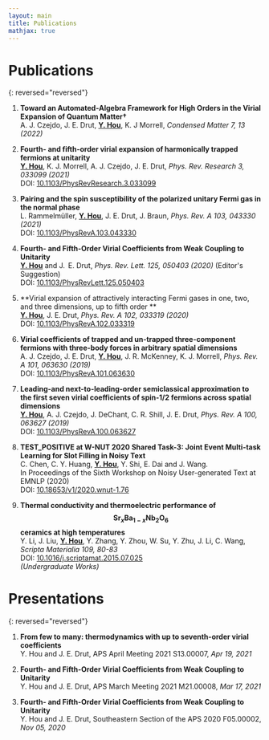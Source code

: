 ```yaml
---
layout: main
title: Publications
mathjax: true
---
```


# Publications

<!-- ## PhD Publications  -->

{: reversed="reversed"}
1. **Toward an Automated‑Algebra Framework for High Orders in the Virial Expansion of Quantum Matter†**<br/>
   A. J. Czejdo, J. E. Drut, **<u>Y. Hou</u>**, K. J Morrell, *Condensed Matter 7, 13 (2022)*

1. **Fourth- and fifth-order virial expansion of harmonically trapped fermions at unitarity**<br/>
   **<u>Y. Hou</u>**, K. J. Morrell, A. J. Czejdo, J. E. Drut, *Phys. Rev. Research 3, 033099 (2021)*<br/>
   DOI: [10.1103/PhysRevResearch.3.033099](https://doi.org/10.1103/PhysRevResearch.3.033099)

1. **Pairing and the spin susceptibility of the polarized unitary Fermi gas in the normal phase**<br/>
  L. Rammelmüller, **<u>Y. Hou</u>**, J. E. Drut, J. Braun, *Phys. Rev. A 103, 043330 (2021)*<br/>
  DOI: [10.1103/PhysRevA.103.043330](https://doi.org/10.1103/PhysRevA.103.043330)

1. **Fourth- and Fifth-Order Virial Coefficients from Weak Coupling to Unitarity**<br/>
  **<u>Y. Hou</u>** and J.  E. Drut, *Phys. Rev. Lett. 125, 050403 (2020)* (Editor's Suggestion)<br/>
  DOI: [10.1103/PhysRevLett.125.050403](https://doi.org/10.1103/PhysRevLett.125.050403)

1. **Virial expansion of attractively interacting Fermi gases in one, two, and three dimensions, up to fifth order **<br/>
  **<u>Y. Hou</u>**, J. E. Drut, *Phys. Rev. A 102, 033319 (2020)*<br/>
  DOI: [10.1103/PhysRevA.102.033319](https://doi.org/10.1103/PhysRevA.102.033319)

1. **Virial coefficients of trapped and un-trapped three-component fermions with three-body forces in arbitrary spatial dimensions**<br/>
  A. J. Czejdo, J. E. Drut, **<u>Y. Hou</u>**, J. R. McKenney, K. J. Morrell, *Phys. Rev. A 101, 063630 (2019)*<br/>
  DOI: [10.1103/PhysRevA.101.063630](https://doi.org/10.1103/PhysRevA.101.063630)

1. **Leading-and next-to-leading-order semiclassical approximation to the first seven virial coefficients of spin-1/2 fermions across spatial dimensions**<br/>
  **<u>Y. Hou</u>**, A. J. Czejdo, J. DeChant, C. R. Shill, J. E. Drut, *Phys. Rev. A 100, 063627 (2019)*<br/>
  DOI: [10.1103/PhysRevA.100.063627](https://doi.org/10.1103/PhysRevA.100.063627)


1. **TEST_POSITIVE at W-NUT 2020 Shared Task-3: Joint Event Multi-task Learning for Slot Filling in Noisy Text**<br/>
  C. Chen, C. Y. Huang, **<u>Y. Hou</u>**, Y. Shi, E. Dai and J. Wang.<br/>
  In Proceedings of the Sixth Workshop on Noisy User-generated Text at EMNLP (2020) <br/>
  DOI: [10.18653/v1/2020.wnut-1.76](http://dx.doi.org/10.18653/v1/2020.wnut-1.76)

1. **Thermal conductivity and thermoelectric performance of $$\mathrm{Sr}_x\mathrm{Ba}_{1-x}\mathrm{Nb}_2\mathrm{O}_6$$ ceramics at high temperatures**<br/>
  Y. Li, J. Liu, **<u>Y. Hou</u>**, Y. Zhang, Y. Zhou, W. Su, Y. Zhu, J. Li, C. Wang, *Scripta Materialia 109, 80-83*<br/>
  DOI: [10.1016/j.scriptamat.2015.07.025](https://doi.org/10.1016/j.scriptamat.2015.07.025)<br/>
  *(Undergraduate Works)*


# Presentations

{: reversed="reversed"}

1. **From few to many: thermodynamics with up to seventh-order virial coefficients**<br/>
  Y. Hou and J. E. Drut, APS April Meeting 2021 S13.00007, *Apr 19, 2021*

1. **Fourth- and Fifth-Order Virial Coefficients from Weak Coupling to Unitarity**<br/>
  Y. Hou and J. E. Drut, APS March Meeting 2021 M21.00008, *Mar 17, 2021*

1. **Fourth- and Fifth-Order Virial Coefficients from Weak Coupling to Unitarity**<br/>
  Y. Hou and J. E. Drut, Southeastern Section of the APS 2020 F05.00002, *Nov 05, 2020*
